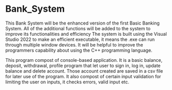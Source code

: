 # Bank_System

This Bank System will be the enhanced version of the first Basic Banking System.
All of the additional functions will be added to the system to improve its functionalities and efficiency
The system is built using the Visual Studio 2022 to make an efficient executable, it means the .exe
can run through multiple window devices. It will be helpful to improve the programmers capability about
using the C++ programming language.

This program compost of console-based application. It is a basic balance, deposit, withdrawal, profile program
that let user to sign in, log in, update balance and delete account. Those account created are saved in a csv
file for later use of the program. It also compost of certain input validation for limiting the user on inputs,
it checks errors, valid input etc.
